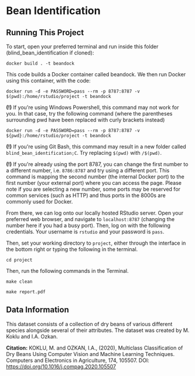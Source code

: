 # Bean Identification

## Running This Project
To start, open your preferred terminal and run inside this folder (blind_bean_identification if cloned):
```
docker build . -t beandock
```
This code builds a Docker container called beandock. We then run Docker using this container, with the code:

```
docker run -d -e PASSWORD=pass --rm -p 8787:8787 -v $(pwd):/home/rstudio/project -t beandock
```

**(!)** If you're using Windows Powershell, this command may not work for you. In that case, try the following command (where the parentheses surrounding pwd have been replaced with curly brackets instead)

```
docker run -d -e PASSWORD=pass --rm -p 8787:8787 -v ${pwd}:/home/rstudio/project -t beandock
```

**(!)** If you're using Git Bash, this command may result in a new folder called `blind_bean_identification;C`. Try replacing `$(pwd)` with `/$(pwd)`. 

**(!)** If you're already using the port 8787, you can change the first number to a different number, i.e. `8786:8787` and try using a different port. This command is mapping the second number (the internal Docker port) to the first number (your external port) where you can access the page. Please note if you are selecting a new number, some ports may be reserved for common services (such as HTTP) and thus ports in the 8000s are commonly used for Docker.

From there, we can log onto our locally hosted RStudio server. Open your preferred web browser, and navigate to `localhost:8787` (changing the number here if you had a busy port). Then, log on with the following credentials. Your username is `rstudio` and your password is `pass`.

Then, set your working directory to `project`, either through the interface in the bottom right or typing the following in the terminal. 

```
cd project
```

Then, run the following commands in the Terminal.

```
make clean
```

```
make report.pdf
```

## Data Information

This dataset consists of a collection of dry beans of various different species alongside several of their attributes. The dataset was created by M. Koklu and I.A. Ozkan.

__Citation:__ KOKLU, M. and OZKAN, I.A., (2020), Multiclass Classification of Dry Beans Using Computer Vision and Machine Learning Techniques. Computers and Electronics in Agriculture, 174, 105507. DOI: https://doi.org/10.1016/j.compag.2020.105507
